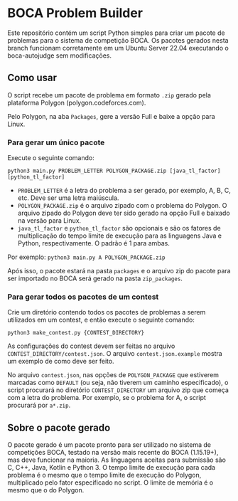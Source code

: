 # BOCA Problem Builder

Este repositório contém um script Python simples para criar um pacote de problemas para o sistema de competição BOCA. Os pacotes gerados nesta branch funcionam corretamente em um Ubuntu Server 22.04 executando o boca-autojudge sem modificações.

## Como usar

O script recebe um pacote de problema em formato `.zip` gerado pela plataforma Polygon (polygon.codeforces.com). 

Pelo Polygon, na aba `Packages`, gere a versão Full e baixe a opção para Linux.

### Para gerar um único pacote

Execute o seguinte comando:

```python3 main.py PROBLEM_LETTER POLYGON_PACKAGE.zip [java_tl_factor] [python_tl_factor]```

- `PROBLEM_LETTER` é a letra do problema a ser gerado, por exemplo, A, B, C, etc. Deve ser uma letra maiúscula.
- `POLYGON_PACKAGE.zip` é o arquivo zipado com o problema do Polygon. O arquivo zipado do Polygon deve ter sido gerado na opção Full e baixado na versão para Linux.
- `java_tl_factor` e `python_tl_factor` são opcionais e são os fatores de multiplicação do tempo limite de execução para as linguagens Java e Python, respectivamente. O padrão é 1 para ambas.

Por exemplo:
```python3 main.py A POLYGON_PACKAGE.zip```

Após isso, o pacote estará na pasta `packages` e o arquivo zip do pacote para ser importado no BOCA será gerado na pasta `zip_packages`.

### Para gerar todos os pacotes de um contest

Crie um diretório contendo todos os pacotes de problemas a serem utilizados em um contest, e então execute o seguinte comando:

```python3 make_contest.py {CONTEST_DIRECTORY}```

As configurações do contest devem ser feitas no arquivo `CONTEST_DIRECTORY/contest.json`. O arquivo `contest.json.example` mostra um exemplo de como deve ser feito.

No arquivo `contest.json`, nas opções de `POLYGON_PACKAGE` que estiverem marcadas como `DEFAULT` (ou seja, não tiverem um caminho especificado), o script procurará no diretório `CONTEST_DIRECTORY` um arquivo zip que começa com a letra do problema. Por exemplo, se o problema for A, o script procurará por `a*.zip`.

## Sobre o pacote gerado

O pacote gerado é um pacote pronto para ser utilizado no sistema de competições BOCA, testado na versão mais recente do BOCA (1.15.19+), mas deve funcionar na maioria.
As linguagens aceitas para submissão são C, C++, Java, Kotlin e Python 3. O tempo limite de execução para cada problema é o mesmo que o tempo limite de execução do Polygon, multiplicado pelo fator especificado no script. O limite de memória é o mesmo que o do Polygon.
